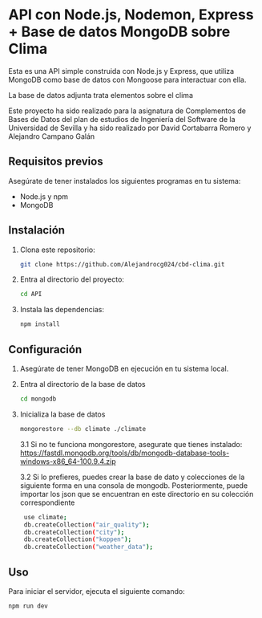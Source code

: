# API con Node.js, Nodemon, Express + Base de datos MongoDB sobre Clima

Esta es una API simple construida con Node.js y Express, que utiliza MongoDB como base de datos con Mongoose para interactuar con ella.

La base de datos adjunta trata elementos sobre el clima

Este proyecto ha sido realizado para la asignatura de Complementos de Bases de Datos del plan de estudios de Ingeniería del Software de la Universidad de Sevilla y ha sido realizado por David Cortabarra Romero y Alejandro Campano Galán

## Requisitos previos

Asegúrate de tener instalados los siguientes programas en tu sistema:

- Node.js y npm
- MongoDB

## Instalación

1. Clona este repositorio:

   ```bash
   git clone https://github.com/Alejandrocg024/cbd-clima.git
   ```

2. Entra al directorio del proyecto:

   ```bash
   cd API
   ```

3. Instala las dependencias:

   ```bash
   npm install
   ```

## Configuración
1. Asegúrate de tener MongoDB en ejecución en tu sistema local.

2. Entra al directorio de la base de datos

   ```bash
   cd mongodb
   ```

3. Inicializa la base de datos

   ```bash
   mongorestore --db climate ./climate
   ```

   3.1 Si no te funciona mongorestore, asegurate que tienes instalado: https://fastdl.mongodb.org/tools/db/mongodb-database-tools-windows-x86_64-100.9.4.zip
   
   3.2 Si lo prefieres, puedes crear la base de dato y colecciones de la siguiente forma en una consola de mongodb. Posteriormente, puede importar los json que se encuentran en este directorio en su colección correspondiente
   ```bash
    use climate;
    db.createCollection("air_quality");
    db.createCollection("city");
    db.createCollection("koppen");
    db.createCollection("weather_data");
   ```

## Uso

Para iniciar el servidor, ejecuta el siguiente comando:

```bash
npm run dev
```